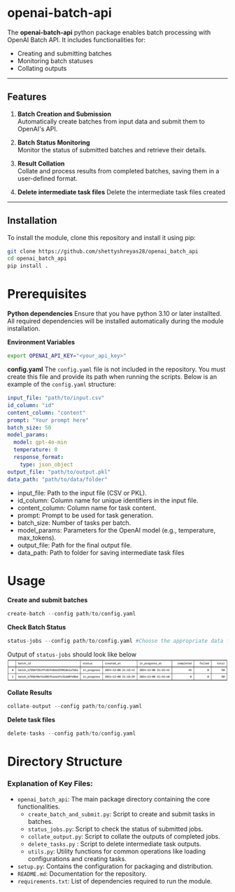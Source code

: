 # openai-batch-api

The **openai-batch-api** python package enables batch processing with OpenAI Batch API. It includes functionalities for:
- Creating and submitting batches
- Monitoring batch statuses
- Collating outputs

---

## Features

1. **Batch Creation and Submission**  
   Automatically create batches from input data and submit them to OpenAI's API.
   
2. **Batch Status Monitoring**  
   Monitor the status of submitted batches and retrieve their details.

3. **Result Collation**  
   Collate and process results from completed batches, saving them in a user-defined format.

4. **Delete intermediate task files**
   Delete the intermediate task files created

---

## Installation

To install the module, clone this repository and install it using pip:

```bash
git clone https://github.com/shettyshreyas28/openai_batch_api
cd openai_batch_api
pip install .
```

# Prerequisites
**Python dependencies**
Ensure that you have python 3.10 or later installted. All required dependencies will be installed automatically during the module installation.

**Environment Variables**
```bash
export OPENAI_API_KEY="<your_api_key>"
```

**config.yaml**
The ```config.yaml``` file is not included in the repository. You must create this file and provide its path when running the scripts. Below is 
an example of the ```config.yaml``` structure:
```yaml
input_file: "path/to/input.csv"
id_column: "id"
content_column: "content"
prompt: "Your prompt here"
batch_size: 50
model_params:
  model: gpt-4o-min
  temperature: 0
  response_format:
    type: json_object
output_file: "path/to/output.pkl"
data_path: "path/to/data/folder"
```
* input_file: Path to the input file (CSV or PKL).
* id_column: Column name for unique identifiers in the input file.
* content_column: Column name for task content.
* prompt: Prompt to be used for task generation.
* batch_size: Number of tasks per batch.
* model_params: Parameters for the OpenAI model (e.g., temperature, max_tokens).
* output_file: Path for the final output file.
* data_path: Path to folder for saving intermediate task files


# Usage

**Create and submit batches**
```python
create-batch --config path/to/config.yaml
```

**Check Batch Status**
```python
status-jobs --config path/to/config.yaml #Choose the appropriate data folder based on create-batch output
```
Output of ```status-jobs``` should look like below
![status_jobs.py output](/image/status_jobs_sample.png)

**Collate Results**
```python
collate-output --config path/to/config.yaml
```

**Delete task files**
```python
delete-tasks --config path/to/config.yaml
```

# Directory Structure

### Explanation of Key Files:
- `openai_batch_api`: The main package directory containing the core functionalities.
  - `create_batch_and_submit.py`: Script to create and submit tasks in batches.
  - `status_jobs.py`: Script to check the status of submitted jobs.
  - `collate_output.py`: Script to collate the outputs of completed jobs.
  - `delete_tasks.py` : Script to delete intermediate task outputs.
  - `utils.py`: Utility functions for common operations like loading configurations and creating tasks.
- `setup.py`: Contains the configuration for packaging and distribution.
- `README.md`: Documentation for the repository.
- `requirements.txt`: List of dependencies required to run the module.

